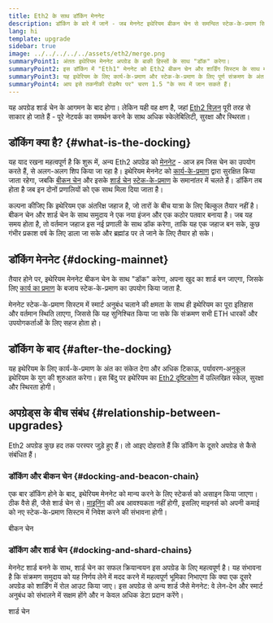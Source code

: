 ```yaml
---
title: Eth2 के साथ डॉकिंग मेननेट
description: डॉकिंग के बारे में जानें - जब मेननेट इथेरियम बीकन चेन से समन्वित स्टेक-के-प्रमाण सिस्टम में शामिल हो जाता है।
lang: hi
template: upgrade
sidebar: true
image: ../../../../../assets/eth2/merge.png
summaryPoint1: अंततः इथेरियम मेननेट अपग्रेड के बाकी हिस्सों के साथ "डॉक" करेगा।
summaryPoint2: इस डॉकिंग में "Eth1" मेननेट को Eth2 बीकन चेन और शार्डिंग सिस्टम के साथ मर्ज किया जाएगा।
summaryPoint3: यह इथेरियम के लिए कार्य-के-प्रमाण और स्टेक-के-प्रमाण के लिए पूर्ण संक्रमण के अंत को चिन्हित करेगा।
summaryPoint4: आप इसे तकनीकी रोडमैप पर" चरण 1.5 "के रूप में जान सकते हैं।
---
```


<UpgradeStatus date="~Q1/Q2 2022">
    यह अपग्रेड शार्ड चेन के आगमन के बाद होगा। लेकिन यही वह क्षण है, जहां <a href="/eth2/vision/">Eth2 विज़न</a> पूरी तरह से साकार हो जाते हैं - पूरे नेटवर्क का समर्थन करने के साथ अधिक स्केलेबिलिटी, सुरक्षा और स्थिरता।
</UpgradeStatus>

## डॉकिंग क्या है? {#what-is-the-docking}

यह याद रखना महत्वपूर्ण है कि शुरू में, अन्य Eth2 अपग्रेड को [मेननेट](/glossary/#mainnet) - आज हम जिस चेन का उपयोग करते हैं, से अलग-अलग शिप किया जा रहा है। इथेरियम मेननेट को [कार्य-के-प्रमाण](/developers/docs/consensus-mechanisms/pow/) द्वारा सुरक्षित किया जाता रहेगा, जबकि [बीकन चेन](/eth2/beacon-chain/) और इसके [शार्ड चेन](/eth2/shard-chains/) [स्टेक-के-प्रमाण](/developers/docs/consensus-mechanisms/pos/) के समानांतर में चलते हैं। डॉकिंग तब होता है जब इन दोनों प्रणालियों को एक साथ मिला दिया जाता है।

कल्पना कीजिए कि इथेरियम एक अंतरिक्ष जहाज है, जो तारों के बीच यात्रा के लिए बिल्कुल तैयार नहीं है। बीकन चेन और शार्ड चेन के साथ समुदाय ने एक नया इंजन और एक कठोर पतवार बनाया है। जब यह समय होता है, तो वर्तमान जहाज इस नई प्रणाली के साथ डॉक करेगा, ताकि यह एक जहाज बन सके, कुछ गंभीर प्रकाश वर्ष के लिए डाला जा सके और ब्रह्मांड पर ले जाने के लिए तैयार हो सके।

## डॉकिंग मेननेट {#docking-mainnet}

तैयार होने पर, इथेरियम मेननेट बीकन चेन के साथ "डॉक" करेगा, अपना खुद का शार्ड बन जाएगा, जिसके लिए [कार्य का प्रमाण](/developers/docs/consensus-mechanisms/pow/) के बजाय स्टेक-के-प्रमाण का उपयोग किया जाता है.

मेननेट स्टेक-के-प्रमाण सिस्टम में स्मार्ट अनुबंध चलाने की क्षमता के साथ ही इथेरियम का पूरा इतिहास और वर्तमान स्थिति लाएगा, जिससे कि यह सुनिश्चित किया जा सके कि संक्रमण सभी ETH धारकों और उपयोगकर्ताओं के लिए सहज होता हो।

## डॉकिंग के बाद {#after-the-docking}

यह इथेरियम के लिए कार्य-के-प्रमाण के अंत का संकेत देगा और अधिक टिकाऊ, पर्यावरण-अनुकूल इथेरियम के युग की शुरुआत करेगा। इस बिंदु पर इथेरियम का [Eth2 दृष्टिकोण](/eth2/vision/) में उल्लिखित स्केल, सुरक्षा और स्थिरता होगी।

## अपग्रेड्स के बीच संबंध {#relationship-between-upgrades}

Eth2 अपग्रेड कुछ हद तक परस्पर जुड़े हुए हैं। तो आइए दोहराते हैं कि डॉकिंग के दूसरे अपग्रेड से कैसे संबंधित हैं।

### डॉकिंग और बीकन चेन {#docking-and-beacon-chain}

एक बार डॉकिंग होने के बाद, इथेरियम मेननेट को मान्य करने के लिए स्टेकर्स को असाइन किया जाएगा। ठीक वैसे ही, जैसे शार्ड चेन से। [माइनिंग](/developers/docs/consensus-mechanisms/pow/mining/) की अब आवश्यकता नहीं होगी, इसलिए माइनर्स को अपनी कमाई को नए स्टेक-के-प्रमाण सिस्टम में निवेश करने की संभावना होगी।

<ButtonLink to="/eth2/beacon-chain/">बीकन चेन</ButtonLink>

### डॉकिंग और शार्ड चेन {#docking-and-shard-chains}

मेननेट शार्ड बनने के साथ, शार्ड चेन का सफल क्रियान्वयन इस अपग्रेड के लिए महत्वपूर्ण है। यह संभावना है कि संक्रमण समुदाय को यह निर्णय लेने में मदद करने में महत्वपूर्ण भूमिका निभाएगा कि क्या एक दूसरे अपग्रेड को शार्डिंग में रोल आउट किया जाए। इस अपग्रेड से अन्य शार्ड जैसे मेननेट: वे लेन-देन और स्मार्ट अनुबंध को संभालने में सक्षम होंगे और न केवल अधिक डेटा प्रदान करेंगे।

<ButtonLink to="/eth2/shard-chains/">शार्ड चेन</ButtonLink>
